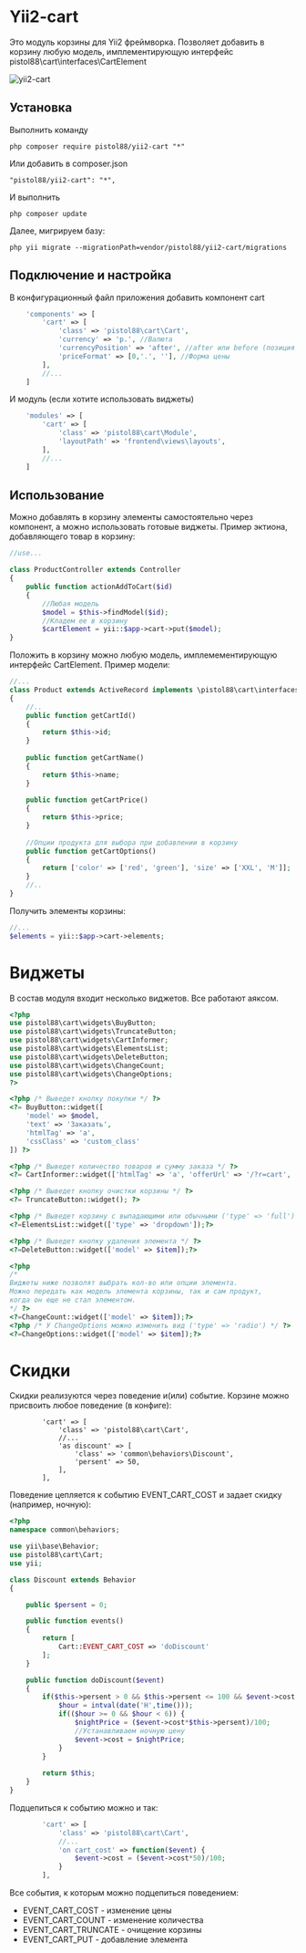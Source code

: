 Yii2-cart
==========
Это модуль корзины для Yii2 фреймворка. Позволяет добавить в корзину любую модель, имплементирующую интерфейс pistol88\cart\interfaces\CartElement

![yii2-cart](https://cloud.githubusercontent.com/assets/8104605/15093925/aeb7a35a-14ae-11e6-96b1-72b737fa4a58.png)

Установка
---------------------------------
Выполнить команду

```
php composer require pistol88/yii2-cart "*"
```

Или добавить в composer.json

```
"pistol88/yii2-cart": "*",
```

И выполнить

```
php composer update
```

Далее, мигрируем базу:

```
php yii migrate --migrationPath=vendor/pistol88/yii2-cart/migrations
```

Подключение и настройка
---------------------------------
В конфигурационный файл приложения добавить компонент cart
```php
    'components' => [
        'cart' => [
            'class' => 'pistol88\cart\Cart',
            'currency' => 'р.', //Валюта
            'currencyPosition' => 'after', //after или before (позиция значка валюты относительно цены)
            'priceFormat' => [0,'.', ''], //Форма цены
        ],
        //...
    ]
```

И модуль (если хотите использовать виджеты)

```php
    'modules' => [
        'cart' => [
            'class' => 'pistol88\cart\Module',
            'layoutPath' => 'frontend\views\layouts',
        ],
        //...
    ]
```

Использование
---------------------------------
Можно добавлять в корзину элементы самостоятельно через компонент, а можно использовать готовые виджеты.
Пример эктиона, добавляющего товар в корзину:

```php
//use...

class ProductController extends Controller
{
    public function actionAddToCart($id)
    {
        //Любая модель
        $model = $this->findModel($id);
        //Кладем ее в корзину
        $cartElement = yii::$app->cart->put($model);
}
```

Положить в корзину можно любую модель, имплемементирующую интерфейс CartElement. Пример модели:

```php
//...
class Product extends ActiveRecord implements \pistol88\cart\interfaces\CartElement
{
    //..
    public function getCartId()
    {
        return $this->id;
    }
    
    public function getCartName()
    {
        return $this->name;
    }
    
    public function getCartPrice()
    {
        return $this->price;
    }
    
    //Опции продукта для выбора при добавлении в корзину
	public function getCartOptions()
	{
		return ['color' => ['red', 'green'], 'size' => ['XXL', 'M']];
	}
    //..
}
```

Получить элементы корзины:
```php
//...
$elements = yii::$app->cart->elements;
```

Виджеты
==========
В состав модуля входит несколько виджетов. Все работают аяксом.

```php
<?php
use pistol88\cart\widgets\BuyButton;
use pistol88\cart\widgets\TruncateButton;
use pistol88\cart\widgets\CartInformer;
use pistol88\cart\widgets\ElementsList;
use pistol88\cart\widgets\DeleteButton;
use pistol88\cart\widgets\ChangeCount;
use pistol88\cart\widgets\ChangeOptions;
?>

<?php /* Выведет кнопку покупки */ ?>
<?= BuyButton::widget([
	'model' => $model,
	'text' => 'Заказать',
	'htmlTag' => 'a',
	'cssClass' => 'custom_class'
]) ?>

<?php /* Выведет количество товаров и сумму заказа */ ?>
<?= CartInformer::widget(['htmlTag' => 'a', 'offerUrl' => '/?r=cart', 'text' => '{c} на {p}']); ?>

<?php /* Выведет кнопку очистки корзины */ ?>
<?= TruncateButton::widget(); ?>

<?php /* Выведет корзину с выпадающими или обычными ('type' => 'full') элементами списка */ ?>
<?=ElementsList::widget(['type' => 'dropdown']);?>

<?php /* Выведет кнопку удаления элемента */ ?>
<?=DeleteButton::widget(['model' => $item]);?>

<?php
/*
Виджеты ниже позволят выбрать кол-во или опции элемента.
Можно передать как модель элемента корзины, так и сам продукт,
когда он еще не стал элементом.
*/ ?>
<?=ChangeCount::widget(['model' => $item]);?>
<?php /* У ChangeOptions можно изменить вид ('type' => 'radio') */ ?>
<?=ChangeOptions::widget(['model' => $item]);?>
```

Скидки
==========
Скидки реализуются через поведение и(или) событие. Корзине можно присвоить любое поведение (в конфиге):
```
        'cart' => [
            'class' => 'pistol88\cart\Cart',
            //...
            'as discount' => [
                'class' => 'common\behaviors\Discount',
                'persent' => 50,
            ],
        ],
```

Поведение цепляется к событию EVENT_CART_COST и задает скидку (например, ночную):

```php
<?php
namespace common\behaviors;

use yii\base\Behavior;
use pistol88\cart\Cart;
use yii;

class Discount extends Behavior
{

    public $persent = 0;

    public function events()
    {
        return [
            Cart::EVENT_CART_COST => 'doDiscount'
        ];
    }

    public function doDiscount($event)
    {
        if($this->persent > 0 && $this->persent <= 100 && $event->cost > 0) {
            $hour = intval(date('H',time()));
            if(($hour >= 0 && $hour < 6)) {
                $nightPrice = ($event->cost*$this->persent)/100;
                //Устанавливаем ночную цену
                $event->cost = $nightPrice;
            }
        }
        
        return $this;
    }
}

```

Подцепиться к событию можно и так:

```php
        'cart' => [
            'class' => 'pistol88\cart\Cart',
            //...
            'on cart_cost' => function($event) {
                $event->cost = ($event->cost*50)/100;
            }
        ],

```

Все события, к которым можно подцепиться поведением:

 * EVENT_CART_COST - изменение цены
 * EVENT_CART_COUNT - изменение количества
 * EVENT_CART_TRUNCATE - очищение корзины
 * EVENT_CART_PUT - добавление элемента
